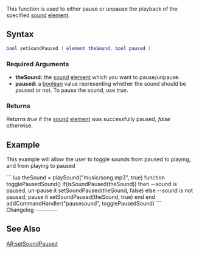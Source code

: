 This function is used to either pause or unpause the playback of the specified [sound](/sound.md "wikilink") [element](/element.md "wikilink").

Syntax
------

``` lua
bool setSoundPaused ( element theSound, bool paused )
```

### Required Arguments

-   **theSound:** the [sound](/sound.md "wikilink") [element](/element.md "wikilink") which you want to pause/unpause.
-   **paused:** a [boolean](/boolean.md "wikilink") value representing whether the sound should be paused or not. To pause the sound, use *true*.

### Returns

Returns *true* if the [sound](/sound.md "wikilink") [element](/element.md "wikilink") was successfully paused, *false* otherwise.

Example
-------

This example will allow the user to toggle sounds from paused to playing, and from playing to paused

<section name="Client" class="client" show="true">
``` lua
theSound = playSound("music/song.mp3", true)
function togglePausedSound()
    if(isSoundPaused(theSound)) then --sound is paused, un-pause it
        setSoundPaused(theSound, false)
    else --sound is not paused, pause it
        setSoundPaused(theSound, true)
    end
end
addCommandHandler("pausesound", togglePausedSound)
```

</section>
Changelog
---------

See Also
--------

[AR:setSoundPaused](/AR:setSoundPaused.md "wikilink")
